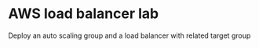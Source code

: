 # AWS load balancer lab

Deploy an auto scaling group and a load balancer with related target group
